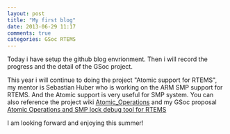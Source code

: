 ```yaml
---
layout: post
title: "My first blog"
date: 2013-06-29 11:17
comments: true
categories: GSoc RTEMS
---
```


Today i have setup the github blog envrionment. Then i will record the progress and the detail of the GSoc project. 

This year i will continue to doing the project "Atomic support for RTEMS", my mentor is Sebastian Huber who is working on the ARM SMP support for RTEMS. And the Atomic support is very useful for SMP system. You can also reference the project wiki [Atomic_Operations][1] and my GSoc proposal [Atomic Operations and SMP lock debug tool for RTEMS][2]

I am looking forward and enjoying this summer!

[1]: http://wiki.rtems.org/wiki/index.php/Atomic_Operations "Atomic_Operations"
[2]: https://docs.google.com/document/d/1kZtTwyw8xBzGSz-n8xFcTuD5KSrEpnzzq860wMaQtCU/edit# "Atomic Operations and SMP lock debug tool for RTEMS"